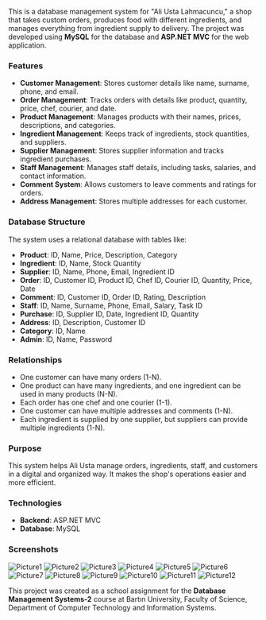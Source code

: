 This is a database management system for "Ali Usta Lahmacuncu," a shop that takes custom orders, produces food with different ingredients, and manages everything from ingredient supply to delivery. The project was developed using **MySQL** for the database and **ASP.NET MVC** for the web application.

### Features
- **Customer Management**: Stores customer details like name, surname, phone, and email.
- **Order Management**: Tracks orders with details like product, quantity, price, chef, courier, and date.
- **Product Management**: Manages products with their names, prices, descriptions, and categories.
- **Ingredient Management**: Keeps track of ingredients, stock quantities, and suppliers.
- **Supplier Management**: Stores supplier information and tracks ingredient purchases.
- **Staff Management**: Manages staff details, including tasks, salaries, and contact information.
- **Comment System**: Allows customers to leave comments and ratings for orders.
- **Address Management**: Stores multiple addresses for each customer.

### Database Structure
The system uses a relational database with tables like:
- **Product**: ID, Name, Price, Description, Category
- **Ingredient**: ID, Name, Stock Quantity
- **Supplier**: ID, Name, Phone, Email, Ingredient ID
- **Order**: ID, Customer ID, Product ID, Chef ID, Courier ID, Quantity, Price, Date
- **Comment**: ID, Customer ID, Order ID, Rating, Description
- **Staff**: ID, Name, Surname, Phone, Email, Salary, Task ID
- **Purchase**: ID, Supplier ID, Date, Ingredient ID, Quantity
- **Address**: ID, Description, Customer ID
- **Category**: ID, Name
- **Admin**: ID, Name, Password

### Relationships
- One customer can have many orders (1-N).
- One product can have many ingredients, and one ingredient can be used in many products (N-N).
- Each order has one chef and one courier (1-1).
- One customer can have multiple addresses and comments (1-N).
- Each ingredient is supplied by one supplier, but suppliers can provide multiple ingredients (1-N).

### Purpose
This system helps Ali Usta manage orders, ingredients, staff, and customers in a digital and organized way. It makes the shop's operations easier and more efficient.

### Technologies
- **Backend**: ASP.NET MVC
- **Database**: MySQL

### Screenshots

![Picture1](https://github.com/user-attachments/assets/67699e6c-30c3-4f9a-b96e-b2ebad328775)
![Picture2](https://github.com/user-attachments/assets/200db5aa-d5db-4e0f-9dcd-f08def4c6574)
![Picture3](https://github.com/user-attachments/assets/73dd3104-9f0e-402c-8da3-305cac6977b8)
![Picture4](https://github.com/user-attachments/assets/012393ef-4968-46c3-bbca-ce3778463db5)
![Picture5](https://github.com/user-attachments/assets/b67ae22b-a3ea-43a8-b034-9fdb68b04c04)
![Picture6](https://github.com/user-attachments/assets/4393d479-d4d2-42aa-9a3a-9ca42a72800c)
![Picture7](https://github.com/user-attachments/assets/197d3584-1123-4d41-bac9-3ffd8bdb6bb8)
![Picture8](https://github.com/user-attachments/assets/a1a000e7-6366-43bd-9147-64091251b120)
![Picture9](https://github.com/user-attachments/assets/7af45bb8-47b0-4f70-9e65-425d553137b0)
![Picture10](https://github.com/user-attachments/assets/007fde1f-6e0f-4012-89ea-dbe7fe27e934)
![Picture11](https://github.com/user-attachments/assets/c76c963e-78cd-48c0-9cb2-ef99f5af8d27)
![Picture12](https://github.com/user-attachments/assets/c3656473-8c2e-4d45-a971-52a4adbaa4af)


This project was created as a school assignment for the **Database Management Systems-2** course at Bartın University, Faculty of Science, Department of Computer Technology and Information Systems.

